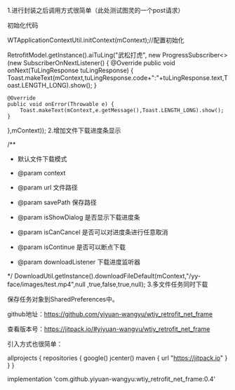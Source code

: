 1.进行封装之后调用方式很简单（此处测试图灵的一个post请求）

初始化代码

WTApplicationContextUtil.initContext(mContext);//配置初始化

RetrofitModel.getInstance().aiTuLing("武松打虎",
        new ProgressSubscriber<>(new SubscriberOnNextListener<TuLingResponse>() {
    @Override
    public void onNext(TuLingResponse tuLingResponse) {
        Toast.makeText(mContext,tuLingResponse.code+":"+tuLingResponse.text,Toast.LENGTH_LONG).show();
    }
 

    @Override
    public void onError(Throwable e) {
        Toast.makeText(mContext,e.getMessage(),Toast.LENGTH_LONG).show();
    }
},mContext));
2.增加文件下载进度条显示

/**
 * 默认文件下载模式
 * @param context
 * @param url 文件路径
 * @param savePath 保存路径
 * @param isShowDialog 是否显示下载进度条
 * @param isCanCancel 是否可以对进度条进行任意取消

 * @param isContinue 是否可以断点下载

 * @param downloadListener 下载进度监听器

 */
DownloadUtil.getInstance().downloadFileDefault(mContext,"/yy-face/images/test.mp4",null
        ,true,false,true,null);
3.多文件任务同时下载

保存任务对象到SharedPreferences中。



github地址：https://github.com/yiyuan-wangyu/wtiy_retrofit_net_frame

查看版本号：https://jitpack.io/#yiyuan-wangyu/wtiy_retrofit_net_frame

引入方式也很简单：

allprojects {
    repositories {
        google()
        jcenter()
        maven { url "https://jitpack.io" }
    }
}

implementation 'com.github.yiyuan-wangyu:wtiy_retrofit_net_frame:0.4'
